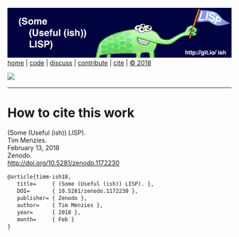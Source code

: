 [![](https://raw.githubusercontent.com/timm/ish/master/etc/img/banner.png)](https://github.com/timm/ish/blob/master/README.md)[home](http://git.io/ish)
| [code](https://github.com/timm/ish/tree/master/src)
| [discuss](https://github.com/timm/ish/issues)
| [contribute](https://github.com/timm/ish/blob/master/CONTRIB.md)
| [cite](https://github.com/timm/ish/blob/master/CITATION.md)
| [&copy; 2018](https://github.com/timm/ish/blob/master/LICENSE.md)


[![](https://zenodo.org/badge/doi/10.5281/zenodo.1172230.svg)](https://github.com/timm/ish/blob/master/CITATION.md)


______

# How to cite this work

(Some (Useful (ish)) LISP).   
Tim Menzies.   
February 13, 2018   
Zenodo.    
http://doi.org/10.5281/zenodo.1172230

```
@article{timm-ish18,
   title=     { (Some (Useful (ish)) LISP). }, 
   DOI=       { 10.5281/zenodo.1172230 }, 
   publisher= { Zenodo }, 
   author=    { Tim Menzies }, 
   year=      { 2018 }, 
   month=     { Feb }
}
```
